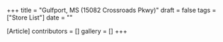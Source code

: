 +++
title = "Gulfport, MS (15082 Crossroads Pkwy)"
draft = false
tags = ["Store List"]
date = ""

[Article]
contributors = []
gallery = []
+++